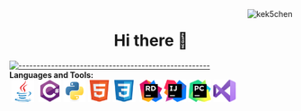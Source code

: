 <img align ="right" src="https://komarev.com/ghpvc/?username=kek5chen&label=Profile%20views&color=0e75b6&style=flat" alt="kek5chen">
<h1 align="center">Hi there 👋</h1>



[![-----------------------------------------------------](
https://raw.githubusercontent.com/andreasbm/readme/master/assets/lines/aqua.png)](https://github.com/Kek5chen?tab=repositories)<br/>
<b>Languages and Tools:</b><br/>
‎ <img src="https://raw.githubusercontent.com/devicons/devicon/master/icons/java/java-original.svg" alt="java" width="40" height="40"/>
‎
<img src="https://raw.githubusercontent.com/devicons/devicon/master/icons/csharp/csharp-original.svg" alt="csharp" width="40" height="40"/>
<img src="https://raw.githubusercontent.com/devicons/devicon/master/icons/python/python-original.svg" alt="python" width="40" height="40"/>
<img src="https://raw.githubusercontent.com/devicons/devicon/master/icons/html5/html5-original.svg" alt="html5" width="40" height="40"/>
<img src="https://raw.githubusercontent.com/devicons/devicon/master/icons/css3/css3-original.svg" alt="css3" width="40" height="40"/>
‎
‎
‎
  ‎ 
   ‎ 
    ‎ ‎ ‎ ‎ ‎ ‎ ‎ ‎ ‎ ‎ ‎ ‎ ‎ ‎ ‎ ‎ ‎ ‎ ‎ ‎ ‎ ‎ ‎ ‎ ‎ ‎ ‎ ‎ ‎ ‎ ‎ ‎ ‎ ‎ ‎ ‎ ‎ ‎ ‎ ‎ ‎ ‎ ‎ ‎ ‎ ‎ ‎ ‎ ‎ ‎ ‎ ‎ ‎ ‎ ‎ ‎ ‎ ‎ ‎ ‎ ‎ ‎ ‎ ‎ ‎ ‎ ‎ ‎ ‎ ‎ ‎ ‎ ‎ ‎ ‎ ‎ ‎ ‎ ‎ ‎ ‎ ‎ ‎ ‎ ‎ ‎ ‎ ‎ ‎ ‎ ‎ ‎ ‎ ‎ ‎ ‎ ‎ ‎ ‎ ‎ ‎ ‎ ‎ ‎ ‎ ‎ ‎ ‎ ‎ ‎ ‎ ‎ ‎ ‎ ‎ ‎ ‎ ‎ ‎ ‎ ‎ ‎ ‎ ‎ ‎ ‎ ‎ ‎ ‎ ‎ ‎ ‎ ‎ ‎ ‎ ‎ ‎ ‎ ‎ ‎ ‎ ‎ ‎ ‎ 
‎ ‎‎‎‎‎ ‎ ‎ ‎‎ ‎‎ ‎ <img src="https://raw.githubusercontent.com/Kek5chen/devicon/0a06ff51f0a88db2549bd71d63a5c5a2f2dc39d8/icons/rider/rider-original.svg" alt="rider" width="40" height="40"/> 
<img src="https://raw.githubusercontent.com/Kek5chen/devicon/0a06ff51f0a88db2549bd71d63a5c5a2f2dc39d8/icons/intellij/intellij-original.svg" alt="intellij" width="40" height="40"/>
<img src="https://raw.githubusercontent.com/Kek5chen/devicon/0a06ff51f0a88db2549bd71d63a5c5a2f2dc39d8/icons/pycharm/pycharm-original.svg" alt="pycharm" width="40" height="40"/>
<img src="https://github.com/Kek5chen/devicon/blob/jetbrains-icons/icons/visualstudio/visualstudio-original.svg" alt="visualstudio" width="40" height="40"/>

